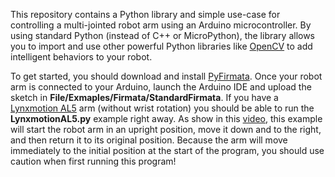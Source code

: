 This repository contains a Python library and simple use-case for controlling a multi-jointed robot arm using
an Arduino microcontroller.  By using standard Python (instead of C++ or MicroPython), the library allows 
you to import and use other powerful Python libraries like [OpenCV](http://opencv.org/) to add intelligent 
behaviors to your robot.  

To get started, you should download and install
[PyFirmata](https://github.com/tino/pyFirmata).  Once your robot arm is
connected to your Arduino, launch the Arduino IDE and upload the sketch in
<b>File/Exmaples/Firmata/StandardFirmata</b>.  If you have a [Lynxmotion
AL5](http://www.lynxmotion.com/c-124-al5a.aspx) arm (without wrist rotation)
you should be able to run the <b>LynxmotionAL5.py</b> example right away. As
show in this [video](https://youtu.be/86_qCa1Hl9k), this example will start the
robot arm in an upright position, move it down and to the right, and then
return it to its original position.  Because the arm will move immediately to
the initial position at the start of the program, you should use caution when
first running this program!



